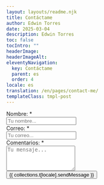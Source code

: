 ```yaml
---
layout: layouts/readme.njk
title: Contáctame
author: Edwin Torres
date: 2025-03-04
description: Edwin Torres
toc: false
tocIntro: ""
headerImage: 
headerImageAlt: 
eleventyNavigation:
  key: Contáctame
  parent: es
  order: 4
locale: es
translation: /en/pages/contact-me/
templateClass: tmpl-post
---
```


<div id="alert-form" >
</div>
<form id="contactForm">
    <!-- Hidden input to store the reCAPTCHA token -->
    <input id="recaptchaToken" name="recaptchaToken" type="hidden" />
    <div class="row mt-2">
        <div class="col-md-6">
            <div class="mb-3">
                <label class="form-label">Nombre: <span class="text-danger">*</span></label>
                <div class="form-icon position-relative">
                    <i data-feather="user" class="fea icon-sm icons"></i>
                    <input name="name" id="name" type="text" class="form-control ps-5" placeholder="Tu nombre..." required>
                </div>
            </div>
        </div><!--end col-->
        <div class="col-md-6">
            <div class="mb-3">
                <label class="form-label">Correo: <span class="text-danger">*</span></label>
                <div class="form-icon position-relative">
                    <i data-feather="mail" class="fea icon-sm icons"></i>
                    <input name="email" id="email" type="email" class="form-control ps-5" placeholder="Tu correo..."
                    pattern="[a-z0-9._%+\-]+@[a-z0-9.\-]+\.[a-z]{2,}$" required>
                </div>
            </div> 
        </div><!--end col-->
        <div class="col-md-12">
            <div class="mb-3">
                <label class="form-label">Comentarios: <span class="text-danger">*</span></label>
                <div class="form-icon position-relative">
                    <i data-feather="message-circle" class="fea icon-sm icons"></i>
                    <textarea name="message" id="message" rows="4" class="form-control ps-5" placeholder="Tu mensaje..." required></textarea>
                </div>
            </div>
        </div>
    </div><!--end row-->
    <div class="row">
        <div class="col-sm-12">
            <input type="submit" id="submit" name="send" class="btn btn-primary" value="{{ collections.t[locale].sendMessage }}">
        </div><!--end col-->
    </div><!--end row-->
</form>


<script>

    document.addEventListener('DOMContentLoaded', () => {
        // Hide the alert box initially
        const alertBox = document.getElementById('alert-form');
        alertBox.style.display = 'none';
    });

    document.getElementById('contactForm').addEventListener('submit', async (event) => {
        event.preventDefault();

        // Get the alert element
        const alertBox = document.getElementById('alert-form');
        
        // Build the payload from form inputs
        const formData = {
            name: document.getElementById('name').value,
            email: document.getElementById('email').value,
            message: document.getElementById('message').value,
            recaptchaToken: document.getElementById('recaptchaToken').value
        };

        try {
            const response = await fetch('https://edtorrapim.azure-api.net/submit', {
                method: 'POST',
                headers: {
                    'Content-Type': 'application/json'
                },
                body: JSON.stringify(formData)
            });

            if (response.ok) {
                // Show success alert
                alertBox.innerHTML = `
                    <div class="alert alert-success alert-dismissible fade show"><strong>Well done!</strong> You successfully read this important alert message.
                    <button type="button" class="btn-close" data-bs-dismiss="alert" aria-label="Close"></button></div>
                `;
            } else {
                throw new Error(`Network response was not ok: ${response.status}`);
            }
        } catch (error) {
            // Show error alert
            alertBox.innerHTML = `
                <div class="alert alert-danger alert-dismissible fade show mb-0"><strong>Oh snap!</strong> Change a few things up and try submitting again.
                <button type="button" class="btn-close" data-bs-dismiss="alert" aria-label="Close"></button></div>
            `;
        }

        // Display the alert box
        alertBox.style.display = 'block';
    });

</script>
